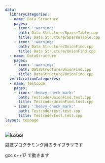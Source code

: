 ```yaml
---
data:
  libraryCategories:
  - name: Data Structure
    pages:
    - icon: ':warning:'
      path: Data Structure/SparseTable.cpp
      title: Data Structure/SparseTable.cpp
    - icon: ':warning:'
      path: Data Structure/UnionFind.cpp
      title: Data Structure/UnionFind.cpp
  - name: DataStructure
    pages:
    - icon: ':warning:'
      path: DataStructure/UnionFind.cpp
      title: DataStructure/UnionFind.cpp
  verificationCategories:
  - name: Testcode
    pages:
    - icon: ':heavy_check_mark:'
      path: Testcode/UnionFind.test.cpp
      title: Testcode/UnionFind.test.cpp
    - icon: ':heavy_check_mark:'
      path: Testcode/test.test.cpp
      title: Testcode/test.test.cpp
layout: toppage
---
```

[![kyawa](https://img.shields.io/endpoint?url=https%3A%2F%2Fatcoder-badges.now.sh%2Fapi%2Fatcoder%2Fjson%2Fkyawa)](https://atcoder.jp/users/kyawa)

競技プログラミング用のライブラリです

gcc c++17 で動きます
